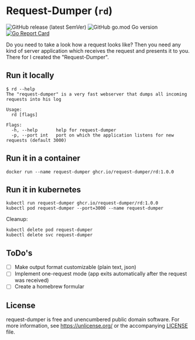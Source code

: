 # Request-Dumper (`rd`)

![GitHub release (latest SemVer)](https://img.shields.io/github/v/release/request-dumper/rd) ![GitHub go.mod Go version](https://img.shields.io/github/go-mod/go-version/request-dumper/rd) [![Go Report Card](https://goreportcard.com/badge/github.com/request-dumper/rd)](https://goreportcard.com/report/github.com/request-dumper/rd)

Do you need to take a look how a request looks like? Then you need any kind of server application which receives the request and presents it to you.
There for I created the "Request-Dumper".

## Run it locally

```shell
$ rd --help
The "request-dumper" is a very fast webserver that dumps all incoming requests into his log

Usage:
  rd [flags]

Flags:
  -h, --help       help for request-dumper
  -p, --port int   port on which the application listens for new requests (default 3000)
```

## Run it in a container

```shell
docker run --name request-dumper ghcr.io/request-dumper/rd:1.0.0
```

## Run it in kubernetes

```shell
kubectl run request-dumper ghcr.io/request-dumper/rd:1.0.0
kubectl pod request-dumper --port=3000 --name request-dumper
```

Cleanup:

```shell
kubectl delete pod request-dumper
kubectl delete svc request-dumper
```

## ToDo's

- [ ] Make output format customizable (plain text, json)
- [ ] Implement one-request mode (app exits automatically after the request was received)
- [ ] Create a homebrew formular

## License

request-dumper is free and unencumbered public domain software. For more information, see <https://unlicense.org/> or the accompanying [LICENSE](/LICENSE) file.
